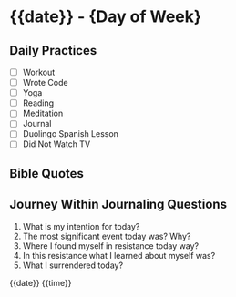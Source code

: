 # {{date}} - {Day of Week}

## Daily Practices
- [ ] Workout
- [ ] Wrote Code
- [ ] Yoga
- [ ] Reading
- [ ] Meditation
- [ ] Journal
- [ ] Duolingo Spanish Lesson
- [ ] Did Not Watch TV

## Bible Quotes

## Journey Within Journaling Questions
1. What is my intention for today?
2. The most significant event today was?  Why?
3. Where I found myself in resistance today way?
4. In this resistance what I learned about myself was?
5. What I surrendered today?

{{date}} {{time}}

